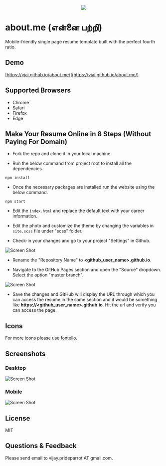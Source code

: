 <p align="center">
  <img src="https://github.com/VJAI/about.me/blob/master/logo.png" />
</p>

# about.me (என்னை பற்றி)

Mobile-friendly single page resume template built with the perfect fourth ratio.

## Demo

[https://vjai.github.io/about.me/](https://vjai.github.io/about.me/)

## Supported Browsers

- Chrome
- Safari
- Firefox
- Edge

## Make Your Resume Online in 8 Steps (Without Paying For Domain)

- Fork the repo and clone it in your local machine.

- Run the below command from project root to install all the dependencies.

```
npm install
```

- Once the necessary packages are installed run the website using the below command.

```
npm start
```

- Edit the `index.html` and replace the default text with your career information.

- Edit the photo and customize the theme by changing the variables in `site.scss` file under "scss" folder.

- Check-in your changes and go to your project "Settings" in Github.

![Screen Shot](https://github.com/VJAI/about.me/blob/master/Github_Settings.png)

- Rename the "Repository Name" to **<github_user_name>.github.io**.

- Navigate to the GitHub Pages section and open the "Source" dropdown. Select the option "master branch".

![Screen Shot](https://github.com/VJAI/about.me/blob/master/Github_Pages.png)

- Save the changes and GitHub will display the URL through which you can access the resume in the same section and it would be something like **https://<github_user_name>.github.io**. Hit the url and verify you can access the page.

## Icons

For more icons please use [fontello](http://fontello.com/).

## Screenshots

### Desktop

![Screen Shot](https://github.com/VJAI/about.me/blob/master/ScreenShot-1.png)

### Mobile

![Screen Shot](https://github.com/VJAI/about.me/blob/master/ScreenShot-2.png)

## License

MIT

## Questions & Feedback

Please send email to vijay.prideparrot AT gmail.com.
